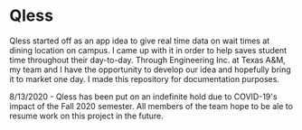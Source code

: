 # Qless
Qless started off as an app idea to give real time data on wait times at dining location on campus. I came up with it in order to help saves student time throughout their day-to-day. Through Engineering Inc. at Texas A&amp;M, my team and I have the opportunity to develop our idea and hopefully bring it to market one day. I made this repository for documentation purposes.

8/13/2020 - Qless has been put on an indefinite hold due to COVID-19's impact of the Fall 2020 semester. All members of the team hope to be ale to resume work on this project in the future.
